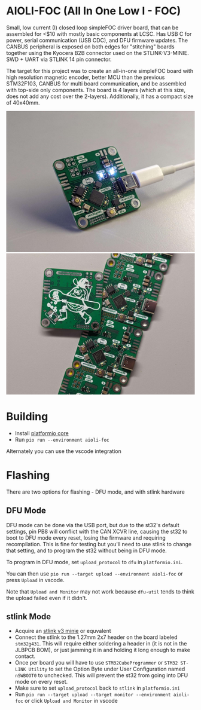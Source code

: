 # AIOLI-FOC (All In One Low I - FOC)

Small, low current (I) closed loop simpleFOC driver board, that can be assembled for &lt;$10 with mostly basic components at LCSC. Has USB C for power, serial communication (USB CDC), and DFU firmware updates. The CANBUS peripheral is exposed on both edges for "stitching" boards together using the Kyocera B2B connector used on the STLINK-V3-MINIE. SWD + UART via STLINK 14 pin connector.

The target for this project was to create an all-in-one simpleFOC board with high resolution magnetic encoder, better MCU than the previous STM32F103, CANBUS for multi board communication, and be assembled with top-side only components. The board is 4 layers (which at this size, does not add any cost over the 2-layers). Additionally, it has a compact size of 40x40mm.

![Photo of PCB](/single.jpg)
![Photo of PCBs](/many.jpg)

# Building

- Install [platformio core](https://docs.platformio.org/en/latest/core/installation/methods/index.html)
- Run `pio run --environment aioli-foc`

Alternately you can use the vscode integration

# Flashing

There are two options for flashing - DFU mode, and with stlink hardware

## DFU Mode

DFU mode can be done via the USB port, but due to the st32's default settings, pin PB8 will conflict with the CAN XCVR line, causing the st32 to boot to DFU mode every reset, losing the firmware and requiring recompilation. This is fine for testing but you'll need to use stlink to change that setting, and to program the st32 without being in DFU mode.

To program in DFU mode, set `upload_protocol` to `dfu` in `platformio.ini`.

You can then use `pio run --target upload --environment aioli-foc` or press `Upload` in vscode.

Note that `Upload and Monitor` may not work because `dfu-util` tends to think the upload failed even if it didn't.

## stlink Mode
- Acquire an [stlink v3 minie](https://www.st.com/en/development-tools/stlink-v3minie.html) or equvalent
- Connect the stlink to the 1.27mm 2x7 header on the board labeled `stm32g431`. This will require either soldering a header in (it is not in the JLBPCB BOM), or just jamming it in and holding it long enough to make contact.
- Once per board you will have to use `STM32CubeProgrammer` or `STM32 ST-LINK Utility` to set the Option Byte under User Configuration named `nSWBOOT0` to unchecked. This will prevent the st32 from going into DFU mode on every reset.
- Make sure to set `upload_protocol` back to `stlink` in `platformio.ini`
- Run `pio run --target upload --target monitor --environment aioli-foc` or click `Upload and Monitor` in vscode
